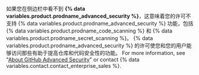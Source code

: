 如果您在侧边栏中看不到 **{% data variables.product.prodname_advanced_security %}**，这意味着您的许可不支持 {% data variables.product.prodname_advanced_security %} 功能，包括 {% data variables.product.prodname_code_scanning %} 和 {% data variables.product.prodname_secret_scanning %}。 {% data variables.product.prodname_advanced_security %} 的许可使您和您的用户能够访问那些有助于提高仓库和代码安全性的功能。 For more information, see "[About GitHub Advanced Security](/github/getting-started-with-github/about-github-advanced-security)" or contact {% data variables.contact.contact_enterprise_sales %}.
